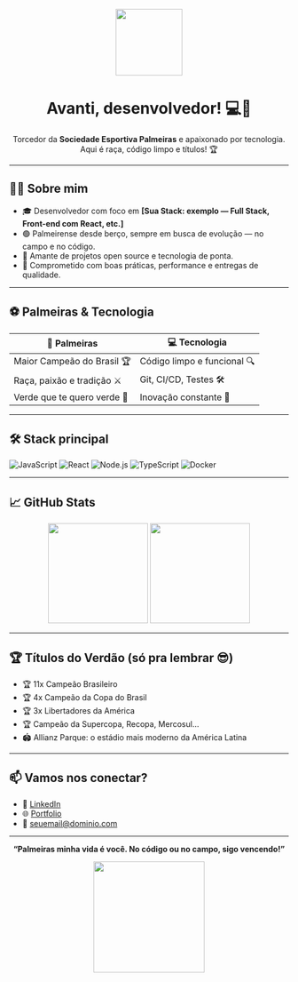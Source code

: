<!-- Banner e Logo -->
<p align="center">
  <img src="https://upload.wikimedia.org/wikipedia/commons/2/26/Sociedade_Esportiva_Palmeiras_logo.png" width="120" />
</p>

<h1 align="center">Avanti, desenvolvedor! 💻💚</h1>
<p align="center">
  Torcedor da <strong>Sociedade Esportiva Palmeiras</strong> e apaixonado por tecnologia. Aqui é raça, código limpo e títulos! 🏆
</p>

---

## 🧑‍💻 Sobre mim

- 🎓 Desenvolvedor com foco em **[Sua Stack: exemplo — Full Stack, Front-end com React, etc.]**
- 🟢 Palmeirense desde berço, sempre em busca de evolução — no campo e no código.
- 🚀 Amante de projetos open source e tecnologia de ponta.
- 🎯 Comprometido com boas práticas, performance e entregas de qualidade.

---

## ⚽ Palmeiras & Tecnologia

| 💚 Palmeiras         | 💻 Tecnologia           |
|----------------------|-------------------------|
| Maior Campeão do Brasil 🏆 | Código limpo e funcional 🔍 |
| Raça, paixão e tradição ⚔️ | Git, CI/CD, Testes 🛠️       |
| Verde que te quero verde 🌿 | Inovação constante 🚀         |

---

## 🛠️ Stack principal

![JavaScript](https://img.shields.io/badge/-JavaScript-F7DF1E?style=for-the-badge&logo=javascript&logoColor=000)
![React](https://img.shields.io/badge/-React-61DAFB?style=for-the-badge&logo=react&logoColor=000)
![Node.js](https://img.shields.io/badge/-Node.js-339933?style=for-the-badge&logo=node.js&logoColor=fff)
![TypeScript](https://img.shields.io/badge/-TypeScript-3178C6?style=for-the-badge&logo=typescript&logoColor=fff)
![Docker](https://img.shields.io/badge/-Docker-2496ED?style=for-the-badge&logo=docker&logoColor=fff)

---

## 📈 GitHub Stats

<div align="center">
  <img height="180em" src="https://github-readme-stats.vercel.app/api?username=SEU_USUARIO&show_icons=true&theme=tokyonight&count_private=true" />
  <img height="180em" src="https://github-readme-stats.vercel.app/api/top-langs/?username=SEU_USUARIO&layout=compact&theme=tokyonight" />
</div>

---

## 🏆 Títulos do Verdão (só pra lembrar 😎)

- 🏆 11x Campeão Brasileiro
- 🏆 4x Campeão da Copa do Brasil
- 🏆 3x Libertadores da América
- 🏆 Campeão da Supercopa, Recopa, Mercosul...
- 🏟️ Allianz Parque: o estádio mais moderno da América Latina

---

## 📫 Vamos nos conectar?

- 💼 [LinkedIn](https://linkedin.com/in/seuusuario)
- 🌐 [Portfolio](https://seuportfolio.dev)
- 📧 seuemail@dominio.com

---

<p align="center">
  <strong>“Palmeiras minha vida é você. No código ou no campo, sigo vencendo!”</strong>
</p>

<p align="center">
  <img src="https://media.giphy.com/media/8UGoFZ1uM2zmo/giphy.gif" width="200" />
</p>
